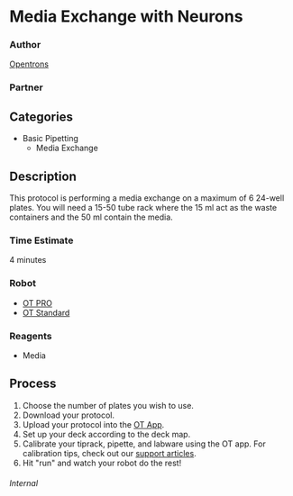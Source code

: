 # Media Exchange with Neurons

### Author
[Opentrons](https://opentrons.com/)

### Partner

## Categories
* Basic Pipetting
	* Media Exchange

## Description
This protocol is performing a media exchange on a maximum of 6 24-well plates.
You will need a 15-50 tube rack where the 15 ml act as the waste containers
and the 50 ml contain the media.

### Time Estimate
4 minutes

### Robot
* [OT PRO](https://opentrons.com/ot-one-pro)
* [OT Standard](https://opentrons.com/ot-one-standard)

### Reagents
* Media

## Process
1. Choose the number of plates you wish to use.
2. Download your protocol.
3. Upload your protocol into the [OT App](http://opentrons.com/ot-app).
4. Set up your deck according to the deck map.
5. Calibrate your tiprack, pipette, and labware using the OT app. For calibration tips, check out our [support articles](https://support.opentrons.com/getting-started/software-setup/calibrating-the-pipettes).
6. Hit "run" and watch your robot do the rest!


###### Internal
